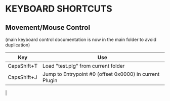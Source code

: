 KEYBOARD SHORTCUTS
=

Movement/Mouse Control
-
(main keyboard control documentation is now in the main folder to avoid duplication)

|   **Key**   | **Use** 
|-------------|----
| CapsShift+T | Load "test.plg" from current folder
| CapsShift+J | Jump to Entrypoint #0 (offset 0x0000) in current Plugin
|